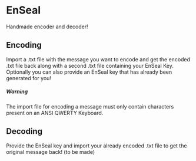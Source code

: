 # EnSeal

Handmade encoder and decoder!

## Encoding

Import a .txt file with the message you want to encode and get the encoded .txt file back along with a second .txt file containing your EnSeal Key.
Optionally you can also provide an EnSeal key that has already been generated for you!

##### Warning

The import file for encoding a message must only contain characters present on an ANSI QWERTY Keyboard.

## Decoding

Provide the EnSeal key and import your already encoded .txt file to get the original message back! (to be made)
